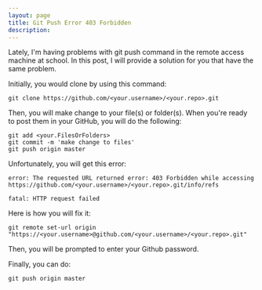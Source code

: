 ```yaml
---
layout: page
title: Git Push Error 403 Forbidden
description:
---
```


Lately, I'm having problems with git push command in the remote access machine at school. In this post, I will provide a solution for you that have the same problem.

Initially, you would clone by using this command:

```
git clone https://github.com/<your.username>/<your.repo>.git
```

Then, you will make change to your file(s) or folder(s). When you're ready to post them in your GitHub, you will do the following:

```
git add <your.FilesOrFolders>
git commit -m 'make change to files'
git push origin master
```

Unfortunately, you will get this error:

```
error: The requested URL returned error: 403 Forbidden while accessing https://github.com/<your.username>/<your.repo>.git/info/refs

fatal: HTTP request failed
```

Here is how you will fix it:

```
git remote set-url origin "https://<your.username>@github.com/<your.username>/<your.repo>.git"
```

Then, you will be prompted to enter your Github password.

Finally, you can do:

```
git push origin master
```
